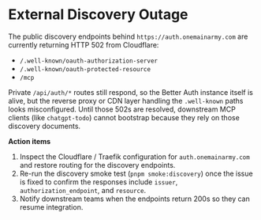 # External Discovery Outage

The public discovery endpoints behind `https://auth.onemainarmy.com` are currently returning HTTP 502 from Cloudflare:

- `/.well-known/oauth-authorization-server`
- `/.well-known/oauth-protected-resource`
- `/mcp`

Private `/api/auth/*` routes still respond, so the Better Auth instance itself is alive, but the reverse proxy or CDN layer handling the `.well-known` paths looks misconfigured. Until those 502s are resolved, downstream MCP clients (like `chatgpt-todo`) cannot bootstrap because they rely on those discovery documents.

**Action items**
1. Inspect the Cloudflare / Traefik configuration for `auth.onemainarmy.com` and restore routing for the discovery endpoints.
2. Re-run the discovery smoke test (`pnpm smoke:discovery`) once the issue is fixed to confirm the responses include `issuer`, `authorization_endpoint`, and `resource`.
3. Notify downstream teams when the endpoints return 200s so they can resume integration.
